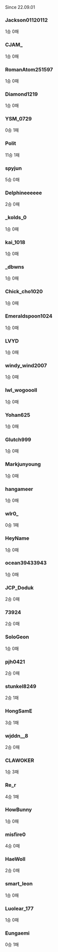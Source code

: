 Since 22.09.01

### Jackson01120112
1승 0패
### CJAM_
1승 0패
### RomanAtom251597
1승 0패
### Diamond1219 
1승 0패
### YSM_0729
0승 1패
### Polit
11승 1패
### spyjun
5승 0패
### Delphineeeeee
2승 0패
### _kolds_0
1승 0패
### kai_1018
1승 0패
### _dbwns
1승 0패
### Chick_cho1020
1승 0패
### Emeraldspoon1024
1승 0패
### LVYD
1승 0패
### windy_wind2007
1승 0패
### lwl_wogoooll
1승 0패
### Yohan625
1승 0패
### Glutch999
1승 0패
### Markjunyoung
1승 0패
### hangameer
1승 0패
### wlr0_
0승 1패
### HeyName
1승 0패
### ocean39433943
1승 0패
### JCP_Doduk
2승 0패
### 73924
2승 0패
### SoloGeon
1승 0패
### pjh0421
2승 0패
### stunkel8249
2승 1패
### HongSamE
3승 1패
### wjddn__8
2승 0패
### CLAWOKER
1승 3패
### Re_r
4승 1패
### HowBunny
1승 0패
### misfire0
4승 0패
### HaeWoll
2승 0패
### smart_leon
1승 0패
### Luolear_177
1승 0패
### Eungaemi
0승 1패